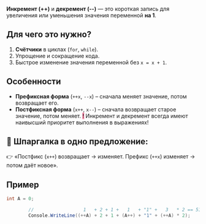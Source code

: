 **Инкремент (++)** и **декремент (--)** — это короткая запись для увеличения или уменьшения значения переменной **на 1**.

## Для чего это нужно?

1. **Счётчики** в циклах (`for`, `while`).
2. Упрощение и сокращение кода.
3. Быстрое изменение значения переменной без `x = x + 1`.

## Особенности

- **Префиксная форма** (`++x`, `--x`) – сначала меняет значение, потом возвращает его.
- **Постфиксная форма** (`x++`, `x--`) – сначала возвращает старое значение, потом меняет.
<mark style="background: #FF5582A6;">!</mark> Инкремент и декремент всегда имеют наивысший приоритет выполнения в выражениях!
## 🔔 Шпаргалка в одно предложение:

👉 «Постфикс (`x++`) возвращает → изменяет. Префикс (`++x`) изменяет → потом даёт новое».

## Пример

```csharp
int A = 0;

        //                  1   + 2 + 1 +   1   + "1" +   3   * 2 == 516
        Console.WriteLine((++A) + 2 + 1 + (A++) + "1" + (++A) * 2);
```